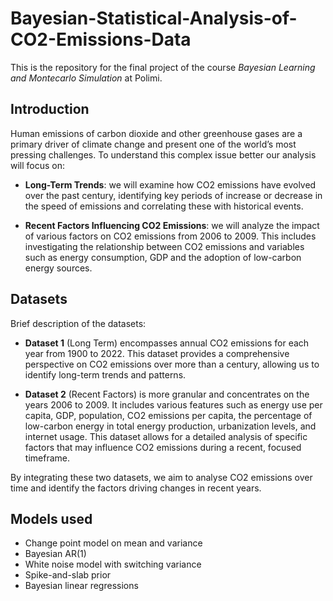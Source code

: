 # Bayesian-Statistical-Analysis-of-CO2-Emissions-Data

This is the repository for the final project of the course *Bayesian Learning and Montecarlo Simulation* at Polimi.


## Introduction
Human emissions of carbon dioxide and other greenhouse gases are a primary driver of climate change and present one of the world’s most pressing challenges. To understand this complex issue better our analysis will focus on:
 -  **Long-Term Trends**: we will examine how CO2 emissions have evolved over the past century, identifying key periods of increase or decrease in the speed of emissions and correlating these with historical events.
   
 -  **Recent Factors Influencing CO2 Emissions**: we will analyze the impact of various factors on CO2 emissions from 2006 to 2009. This includes investigating the relationship between CO2 emissions and variables such as energy consumption, GDP and the adoption of low-carbon energy sources.


## Datasets
Brief description of the datasets:
 -  **Dataset 1** (Long Term) encompasses annual CO2 emissions for each year from 1900 to 2022. This dataset provides a comprehensive perspective on CO2 emissions over more than a century, allowing us to identify long-term trends and patterns.

 -  **Dataset 2** (Recent Factors) is more granular and concentrates on the years 2006 to 2009. It includes various features such as energy use per capita, GDP, population, CO2 emissions per capita, the percentage of low-carbon energy in total energy production, urbanization levels, and internet usage. This dataset allows for a detailed analysis of specific factors that may influence CO2 emissions during a recent, focused timeframe.

By integrating these two datasets, we aim to analyse CO2 emissions over time and identify the
factors driving changes in recent years.


## Models used
 - Change point model on mean and variance
 - Bayesian AR(1)
 - White noise model with switching variance
 - Spike-and-slab prior
 - Bayesian linear regressions
